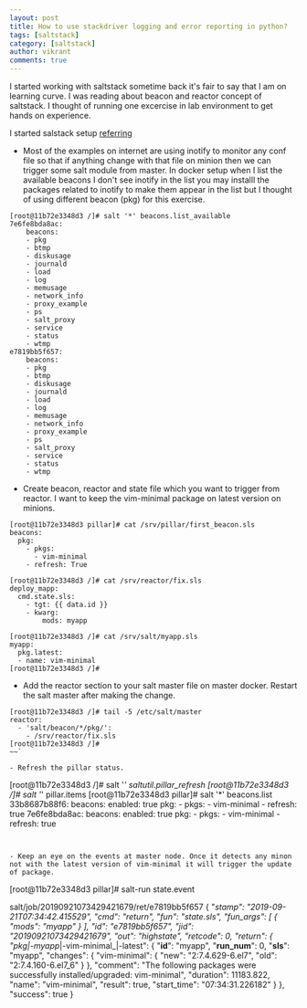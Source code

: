```yaml
---
layout: post
title: How to use stackdriver logging and error reporting in python?
tags: [saltstack]
category: [saltstack]
author: vikrant
comments: true
--- 
```



I started working with saltstack sometime back it's fair to say that I am on learning curve. I was reading about beacon and reactor concept of saltstack. I thought of running one excercise in lab environment to get hands on experience. 

I started salstack setup [referring](https://medium.com/@timlwhite/the-simplest-way-to-learn-saltstack-cd9f5edbc967)

- Most of the examples on internet are using inotify to monitor any conf file so that if anything change with that file on minion then we can trigger some salt module from master. In docker setup when I list the available beacons I don't see inotify in the list you may installl the packages related to inotify to make them appear in the list but I thought of using different beacon (pkg) for this exercise. 

~~~
[root@11b72e3348d3 /]# salt '*' beacons.list_available
7e6fe8bda8ac:
    beacons:
    - pkg
    - btmp
    - diskusage
    - journald
    - load
    - log
    - memusage
    - network_info
    - proxy_example
    - ps
    - salt_proxy
    - service
    - status
    - wtmp
e7819bb5f657:
    beacons:
    - pkg
    - btmp
    - diskusage
    - journald
    - load
    - log
    - memusage
    - network_info
    - proxy_example
    - ps
    - salt_proxy
    - service
    - status
    - wtmp
~~~

- Create beacon, reactor and state file which you want to trigger from reactor. I want to keep the vim-minimal package on latest version on minions. 

~~~
[root@11b72e3348d3 pillar]# cat /srv/pillar/first_beacon.sls 
beacons:
  pkg: 
    - pkgs:
      - vim-minimal
    - refresh: True

[root@11b72e3348d3 /]# cat /srv/reactor/fix.sls 
deploy_mapp:
  cmd.state.sls:
    - tgt: {{ data.id }}
    - kwarg:
        mods: myapp

[root@11b72e3348d3 /]# cat /srv/salt/myapp.sls 
myapp:
  pkg.latest:
  - name: vim-minimal
[root@11b72e3348d3 /]# 
~~~

- Add the reactor section to your salt master file on master docker. Restart the salt master after making the change. 

~~~
[root@11b72e3348d3 /]# tail -5 /etc/salt/master
reactor:
  - 'salt/beacon/*/pkg/':
    - /srv/reactor/fix.sls
[root@11b72e3348d3 /]# 
~~`

- Refresh the pillar status. 

~~~
[root@11b72e3348d3 /]# salt '*' saltutil.pillar_refresh 
[root@11b72e3348d3 /]# salt '*' pillar.items
[root@11b72e3348d3 pillar]# salt '*' beacons.list          
33b8687b88f6:
    beacons:
      enabled: true
      pkg:
      - pkgs:
        - vim-minimal
      - refresh: true
7e6fe8bda8ac:
    beacons:
      enabled: true
      pkg:
      - pkgs:
        - vim-minimal
      - refresh: true
~~~


- Keep an eye on the events at master node. Once it detects any minon not with the latest version of vim-minimal it will trigger the update of package. 

~~~
[root@11b72e3348d3 pillar]# salt-run state.event

salt/job/20190921073429421679/ret/e7819bb5f657  {
    "_stamp": "2019-09-21T07:34:42.415529",
    "cmd": "_return",
    "fun": "state.sls",
    "fun_args": [
        {
            "mods": "myapp"
        }
    ],
    "id": "e7819bb5f657",
    "jid": "20190921073429421679",
    "out": "highstate",
    "retcode": 0,
    "return": {
        "pkg_|-myapp_|-vim-minimal_|-latest": {
            "__id__": "myapp",
            "__run_num__": 0,
            "__sls__": "myapp",
            "changes": {
                "vim-minimal": {
                    "new": "2:7.4.629-6.el7",
                    "old": "2:7.4.160-6.el7_6"
                }
            },
            "comment": "The following packages were successfully installed/upgraded: vim-minimal",
            "duration": 11183.822,
            "name": "vim-minimal",
            "result": true,
            "start_time": "07:34:31.226182"
        }
    },
    "success": true
}
~~~





